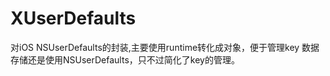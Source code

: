 # XUserDefaults
对iOS NSUserDefaults的封装,主要使用runtime转化成对象，便于管理key
数据存储还是使用NSUserDefaults，只不过简化了key的管理。
